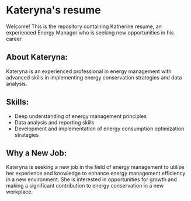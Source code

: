 # Kateryna's resume
Welcome! This is the repository containing Katherine resume, an experienced Energy Manager who is seeking new opportunities in his career

## About Kateryna:
Kateryna is an experienced professional in energy management with advanced skills in implementing energy conservation strategies and data analysis.

## Skills:
- Deep understanding of energy management principles
- Data analysis and reporting skills
- Development and implementation of energy consumption optimization strategies

## Why a New Job:
Kateryna is seeking a new job in the field of energy management to utilize her experience and knowledge to enhance energy management efficiency in a new environment. She is interested in opportunities for growth and making a significant contribution to energy conservation in a new workplace.